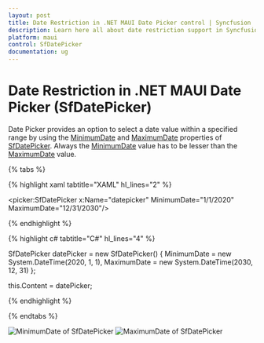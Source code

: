```yaml
---
layout: post
title: Date Restriction in .NET MAUI Date Picker control | Syncfusion
description: Learn here all about date restriction support in Syncfusion .NET MAUI Date Picker (SfDatePicker) control and more.
platform: maui
control: SfDatePicker
documentation: ug
---
```



# Date Restriction in .NET MAUI Date Picker (SfDatePicker)

Date Picker provides an option to select a date value within a specified range by using the [MinimumDate]() and [MaximumDate]() properties of [SfDatePicker](). Always the [MinimumDate]() value has to be lesser than the [MaximumDate]() value.

{% tabs %}

{% highlight xaml tabtitle="XAML" hl_lines="2" %}

<picker:SfDatePicker x:Name="datepicker"
                        MinimumDate="1/1/2020"
                        MaximumDate="12/31/2030"/>

{% endhighlight %}

{% highlight c# tabtitle="C#" hl_lines="4" %}  

SfDatePicker datePicker = new SfDatePicker()
{
    MinimumDate = new System.DateTime(2020, 1, 1),
    MaximumDate = new System.DateTime(2030, 12, 31)
};

this.Content = datePicker;

{% endhighlight %}

{% endtabs %}

![MinimumDate of SfDatePicker]()
![MaximumDate of SfDatePicker]()

